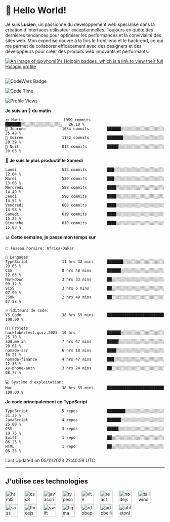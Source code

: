 # 👋 Hello World!

Je suis **Lucien**, un passionné du développement web spécialisé dans la création d'interfaces utilisateur exceptionnelles. Toujours en quête des dernières tendances pour optimiser les performances et la convivialité des sites web. Mon expertise couvre à la fois le front-end et le back-end, ce qui me permet de collaborer efficacement avec des designers et des développeurs pour créer des produits web innovants et performants.

[![An image of @xyhomi3's Holopin badges, which is a link to view their full Holopin profile](https://holopin.me/xyhomi3)](https://holopin.io/@xyhomi3)

##

![CodeWars Badge](https://www.codewars.com/users/xyhomi3/badges/small)

<!--START_SECTION:waka-->
![Code Time](http://img.shields.io/badge/Code%20Time-194%20hrs%2038%20mins-blue)

![Profile Views](http://img.shields.io/badge/Vues%20du%20profil-18-blue)

**Je suis un 🐤 du matin** 

```text
🌞 Matin                  1059 commits        ███████░░░░░░░░░░░░░░░░░░   26.10 % 
🌆 Journée                1034 commits        ██████░░░░░░░░░░░░░░░░░░░   25.48 % 
🌃 Soirée                 1152 commits        ███████░░░░░░░░░░░░░░░░░░   28.39 % 
🌙 Nuit                   813 commits         █████░░░░░░░░░░░░░░░░░░░░   20.03 % 
```
📅 **Je suis le plus productif le Samedi** 

```text
Lundi                    513 commits         ███░░░░░░░░░░░░░░░░░░░░░░   12.64 % 
Mardi                    530 commits         ███░░░░░░░░░░░░░░░░░░░░░░   13.06 % 
Mercredi                 588 commits         ████░░░░░░░░░░░░░░░░░░░░░   14.49 % 
Jeudi                    590 commits         ████░░░░░░░░░░░░░░░░░░░░░   14.54 % 
Vendredi                 608 commits         ████░░░░░░░░░░░░░░░░░░░░░   14.98 % 
Samedi                   619 commits         ████░░░░░░░░░░░░░░░░░░░░░   15.25 % 
Dimanche                 610 commits         ████░░░░░░░░░░░░░░░░░░░░░   15.03 % 
```


📊 **Cette semaine, je passe mon temps sur** 

```text
🕑︎ Fuseau horaire: Africa/Dakar

💬 Langages: 
TypeScript               11 hrs 32 mins      ███████░░░░░░░░░░░░░░░░░░   29.65 % 
CSS                      8 hrs 48 mins       ██████░░░░░░░░░░░░░░░░░░░   22.63 % 
Markdown                 3 hrs 33 mins       ██░░░░░░░░░░░░░░░░░░░░░░░   09.12 % 
SCSS                     3 hrs 6 mins        ██░░░░░░░░░░░░░░░░░░░░░░░   07.99 % 
JSON                     2 hrs 49 mins       ██░░░░░░░░░░░░░░░░░░░░░░░   07.28 % 

🔥 Éditeurs de code: 
VS Code                  38 hrs 55 mins      █████████████████████████   100.00 % 

🐱‍💻 Projets: 
hacktoberfest.quiz.2023  10 hrs              ██████░░░░░░░░░░░░░░░░░░░   25.70 % 
add.me.in                7 hrs 47 mins       █████░░░░░░░░░░░░░░░░░░░░   20.01 % 
nomade-ssr               6 hrs 18 mins       ████░░░░░░░░░░░░░░░░░░░░░   16.21 % 
nomade-finance           4 hrs 47 mins       ███░░░░░░░░░░░░░░░░░░░░░░   12.33 % 
xy-phone-auth            3 hrs 24 mins       ██░░░░░░░░░░░░░░░░░░░░░░░   08.77 % 

💻 Système d'exploitation: 
Mac                      38 hrs 55 mins      █████████████████████████   100.00 % 
```

**Je code principalement en TypeScript** 

```text
TypeScript               5 repos             ████████░░░░░░░░░░░░░░░░░   31.25 % 
JavaScript               4 repos             ██████░░░░░░░░░░░░░░░░░░░   25.00 % 
CSS                      3 repos             █████░░░░░░░░░░░░░░░░░░░░   18.75 % 
Swift                    1 repo              ██░░░░░░░░░░░░░░░░░░░░░░░   06.25 % 
HTML                     1 repo              ██░░░░░░░░░░░░░░░░░░░░░░░   06.25 % 
```




 Last Updated on 05/11/2023 22:40:59 UTC
<!--END_SECTION:waka-->
---

## J'utilise ces technologies

<div align="left">
  <img src="https://skillicons.dev/icons?i=html" height="40" alt="html5 logo"  />
  <img width="12" />
  <img src="https://skillicons.dev/icons?i=css" height="40" alt="css3 logo"  />
  <img width="12" />
  <img src="https://skillicons.dev/icons?i=js" height="40" alt="javascript logo"  />
  <img width="12" />
  <img src="https://skillicons.dev/icons?i=ts" height="40" alt="typescript logo"  />
  <img width="12" />
  <img src="https://skillicons.dev/icons?i=vite" height="40" alt="vite logo"  />
  <img width="12" />
  <img src="https://skillicons.dev/icons?i=react" height="40" alt="react logo"  />
  <img width="12" />
  <img src="https://cdn.jsdelivr.net/gh/devicons/devicon/icons/nodejs/nodejs-original.svg" height="40" alt="nodejs logo"  />
  <img width="12" />
  <img src="https://skillicons.dev/icons?i=tailwind" height="40" alt="tailwindcss logo"  />
  <img width="12" />
  <img src="https://skillicons.dev/icons?i=sass" height="40" alt="sass logo"  />
  <img width="12" />
  <img src="https://skillicons.dev/icons?i=threejs" height="40" alt="threejs logo"  />
  <img width="12" />
  <img src="https://skillicons.dev/icons?i=swift" height="40" alt="swift logo"  />
  <img width="12" />
  <img src="https://skillicons.dev/icons?i=figma" height="40" alt="figma logo"  />
  <img width="12" />
  <img src="https://skillicons.dev/icons?i=ps" height="40" alt="adobephotoshop logo"  />
  <img width="12" />
  <img src="https://skillicons.dev/icons?i=ai" height="40" alt="adobeillustrator logo"  />
  <img width="12" />
  <img src="https://skillicons.dev/icons?i=ableton" height="40" alt="abletonlive logo"  />
</div>



